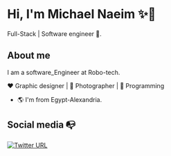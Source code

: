 # Hi, I'm Michael Naeim ✨👋

Full-Stack | Software engineer :robot:.

## About me 
I am a software_Engineer at Robo-tech.

:heart: Graphic designer | :black_heart: Photographer | :blue_heart: Programming

- :earth_americas: I'm from Egypt-Alexandria.


## Social media :mailbox_with_no_mail:

[![Twitter URL](https://img.shields.io/twitter/url?color=%230072b1&label=connect&logo=linkedin&logoColor=%230072b1&style=flat-square&url=https%3A%2F%2Fwww.linkedin.com%2Fin%2Falejandro-ramirez-ciceros%2F)](https://www.linkedin.com/in/michael-naeim-746870205/)
